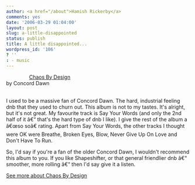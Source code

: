 ```yaml
---
author: <a href="/about">Hamish Rickerby</a>
comments: yes
date: '2006-03-29 01:04:00'
layout: post
slug: a-little-disappointed
status: publish
title: A little disappointed...
wordpress_id: '106'
? ''
: - music
---
```


<div>
<div><img src="http://www.allconsuming.net/images/icons/stars/3-star.gif" alt="" width="63" height="12" /><a href="http://www.allconsuming.net/item/view/734134">Chaos By Design</a></div>
<div>by Concord Dawn</div>
 
<div>

I used to be a massive fan of Concord Dawn.  The hard, industrial feeling dnb that they used to churn out.  This album is not to my tastes.  It's alright, but it's not great.  My favourite track is Say Your Words (and only the 2nd half of it â€“ that's the hard type of dnb I like).  I give the rest of the album a â€œso soâ€ rating.  Apart from Say Your Words, the other tracks I thought were OK were Breathe, Broken Eyes, Blow, Never Give Up On Love and Don't Have To Run.

So, I'd say if you're a fan of the older Concord Dawn, I wouldn't recommend this album to you.  If you like Shapeshifter, or that general friendlier dnb â€“ smoother, more rolling â€“ then I'd say give it a listen.

</div>
<div><a href="http://www.allconsuming.net/person/rickerbh/734134">
See more about Chaos By Design</a></div>
</div>